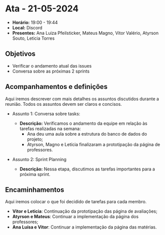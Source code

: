 # Ata - 21-05-2024

- **Horário:** 19:00 - 19:44
- **Local:** Discord
- **Presentes:** Ana Luiza Pfeilsticker, Mateus Magno, Vitor Valério, Atyrson Souto, Leticia Torres



## Objetivos

- Verificar o andamento atual das issues 
- Conversa sobre as próximas 2 sprints



## Acompanhamentos e definições
Aqui iremos descrever com mais detalhes os assuntos discutidos durante a reunião. Todos os assuntos devem ser claros e concisos.


- Assunto 1: Conversa sobre tasks:
    - **Descrição:** Verificamos o andamento da equipe em relação às tarefas realizadas na semana: 
      - Ana deu uma aula sobre a estrutura do banco de dados do projeto;
      - Atyrson, Magno e Letícia finalizaram a prototipação da página de professores.

- Assunto 2: Sprint Planning
    - **Descrição:** Nessa etapa, discutimos as tarefas importantes para a próxima sprint.



## Encaminhamentos
Aqui iremos colocar o que foi decidido de tarefas para cada membro.

- **Vitor e Leticia**: Continuação da prototipação das página de avaliações;
- **Atyrson e Mateus**: Continuar a implementação da página dos professores;
- **Ana Luísa e Vitor**: Continuar a implementação da página das matérias.
